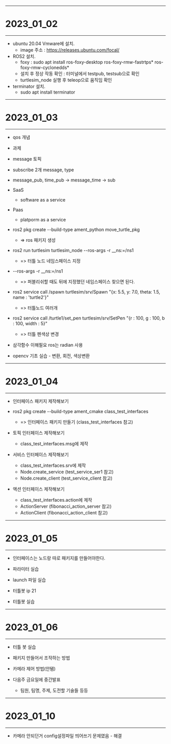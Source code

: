 - - -
# 2023_01_02
- - -
* ubuntu 20.04 Vmware에 설치.
  * image 주소 : https://releases.ubuntu.com/focal/
* ROS2 설치.
  * foxy : sudo apt install ros-foxy-desktop ros-foxy-rmw-fastrtps* ros-foxy-rmw-cyclonedds*
  * 설치 후 정상 작동 확인 : 터미널에서 testpub, testsub으로 확인
  * turtlesim_node 실행 후 teleop으로 움직임 확인
* terminator 설치.
  * sudo apt install terminator

- - -
# 2023_01_03
- - -
* qos 개념

* 과제
* message 토픽
* subscribe 2개 message, type
* message_pub, time_pub -> message_time -> sub

* SaaS
  * software as a service
* Paas
  * platporm as a service

* ros2 pkg create --build-type ament_python move_turtle_pkg
  * => ros 패키지 생성

* ros2 run turtlesim turtlesim_node --ros-args -r __ns:=/ns1
  * => 터틀 노드 네임스페이스 지정

* --ros-args -r __ns:=/ns1
  * => 퍼블리쉬할 때도 뒤에 지정했던 네임스페이스 찾으면 된다.

* ros2 service call /spawn turtlesim/srv/Spawn "{x: 5.5, y: 7.0, theta: 1.5, name : 'turtle2'}"
  * => 터틀노드 여러개

* ros2 service call /turtle1/set_pen turtlesim/srv/SetPen "{r : 100, g : 100, b : 100, width : 5}"
  * => 터틀 펜색상 변경

* 삼각함수 이해필요 ros는 radian 사용

* opencv 기초 실습 - 변환, 회전, 색상변환

---
# 2023_01_04
---
* 인터페이스 패키지 제작해보기

* ros2 pkg create --build-type ament_cmake class_test_interfaces
  * => 인터페이스 패키지 만들기 (class_test_interfaces 참고)

* 토픽 인터페이스 제작해보기
  * class_test_interfaces.msg에 제작

* 서비스 인터페이스 제작해보기
  * class_test_interfaces.srv에 제작
  * Node.create_service (test_service_ser1 참고)
  * Node.create_client (test_service_client 참고)

* 액션 인터페이스 제작해보기
  * class_test_interfaces.action에 제작
  * ActionServer (fibonacci_action_server 참고)
  * ActionClient (fibonacci_action_client 참고)

---
# 2023_01_05
---

* 인터페이스는 노드랑 따로 패키지를 만들어야한다.

* 파라미터 실습
* launch 파일 실습
* 터틀봇 ip 21
* 터틀봇 실습


---
# 2023_01_06
---
* 터틀 봇 실습
* 패키지 만들어서 조작하는 방법
* 카메라 제어 방법(안됌)

* 다음주 금요일에 중간발표
  * 팀원, 팀명, 주제, 도전할 기술들 등등

---
# 2023_01_10
---
* 카메라 안되던거 config설정파일 띄어쓰기 문제였음 - 해결
